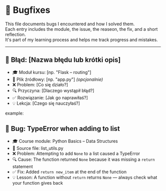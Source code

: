 # 🐞 Bugfixes

This file documents bugs I encountered and how I solved them.  
Each entry includes the module, the issue, the reaseon, the fix, and a short reflection.  
It's part of my learning process and helps me track progress and mistakes.

---

## 🐞 Błąd: [Nazwa błędu lub krótki opis]

- 🎓 Moduł kursu: [np. "Flask – routing"]
- 📁 Plik źródłowy: [np. "app.py"] *(opcjonalnie)*
- ❌ Problem: [Co się działo?]
- 🔍 Przyczyna: [Dlaczego wystąpił błąd?]
- ✅ Rozwiązanie: [Jak go naprawiłaś?]
- 💡 Lekcja: [Czego się nauczyłaś?]

example:

## 🐞 Bug: TypeError when adding to list

- 🎓 Course module: Python Basics – Data Structures  
- 📁 Source file: list_utils.py  
- ❌ Problem: Attempting to add `None` to a list caused a TypeError  
- 🔍 Cause: The function returned `None` because it was missing a `return` statement  
- ✅ Fix: Added `return new_item` at the end of the function  
- 💡 Lesson: A function without `return` returns `None` — always check what your function gives back
